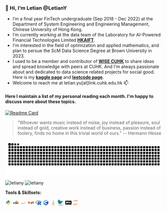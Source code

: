 ### 👋 Hi, I’m **Letian** @LetianY
- I’m a final year FinTech undergraduate (Sep 2018 - Dec 2022) at the Department of System Engineering and Engineering Management, Chinese University of Hong Kong.
- I’m currently working at the data team of the Laboratory for AI-Powered Financial Technologies Limited **[HKAIFT](http://hkaift.com/)**.
- I'm interested in the field of optimization and applied mathematics, and plan to persue the ScM Data Science Degree at Brown University in 2023.
- I used to be a member and contributor of **[WISE CUHK](http://wiselug.com/)** to share ideas and spread knowledge with peers at CUHK. And I'm always passionate about and dedicated to data science related projects for social good. Here is my **[kaggle page](https://www.kaggle.com/letianyu)** and **[leetcode page](https://leetcode.com/DawnEureka/)**.
- Welcome to reach me at letian.yu[at]link.cuhk.edu.hk 📫 

#### Here I maintain a list of my personal reading each month. I'm happy to discuss more about these topics.
[![Readme Card](https://github-readme-stats.vercel.app/api/pin/?username=LetianY&repo=reading-list)](https://github.com/LetianY/reading-list)

> "Whoever wants music instead of noise, joy instead of pleasure, soul instead of gold, creative work instead of business, passion instead of foolery, finds no home in this trivial world of ours." -- Hermann Hesse

![Snake animation](https://github.com/LetianY/LetianY/blob/output/github-contribution-grid-snake.svg)

<!---
<a href="https://github.com/LetianY/github-readme-stats">
    <img align="left" src="https://github-readme-stats.vercel.app/api?username=LetianY&theme=dark&count_private=true&show_icons=true&include_all_commits=true&hide=contribs,issues">
</a>
<a href="https://github.com/LetianY/github-readme-stats">
    <img align="left" src="https://github-readme-stats.vercel.app/api/top-langs/?username=LetianY&theme=graywhite&layout=compact&count_private=true">
</a>
-->
<p align="left">
<img height="170em" src="https://github-readme-stats.vercel.app/api?username=LetianY&theme=dark&show_icons=true&include_all_commits=true&count_private=true&hide=contribs,issues" alt="letiany" align = "center"/>
<img height="170em" src="https://github-readme-stats.vercel.app/api/top-langs/?username=LetianY&theme=dark&layout=compact" alt="letiany" align = "center"/>
</p>


**Tools & Skillsets:**

<code><img height="20" src="https://raw.githubusercontent.com/github/explore/80688e429a7d4ef2fca1e82350fe8e3517d3494d/topics/python/python.png"></code>
<code><img height="20" src="https://raw.githubusercontent.com/github/explore/80688e429a7d4ef2fca1e82350fe8e3517d3494d/topics/scikit-learn/scikit-learn.png"></code>
<code><img height="20" src="https://raw.githubusercontent.com/github/explore/80688e429a7d4ef2fca1e82350fe8e3517d3494d/topics/mysql/mysql.png"></code>
<code><img height="20" src="https://raw.githubusercontent.com/github/explore/80688e429a7d4ef2fca1e82350fe8e3517d3494d/topics/git/git.png"></code>
<code><img height="20" src="https://raw.githubusercontent.com/github/explore/80688e429a7d4ef2fca1e82350fe8e3517d3494d/topics/r/r.png"></code>
<code><img height="20" src="https://raw.githubusercontent.com/github/explore/80688e429a7d4ef2fca1e82350fe8e3517d3494d/topics/c/c.png"></code>
<code><img height="20" src="https://raw.githubusercontent.com/github/explore/80688e429a7d4ef2fca1e82350fe8e3517d3494d/topics/java/java.png"></code>
<code><img height="20" src="https://raw.githubusercontent.com/github/explore/80688e429a7d4ef2fca1e82350fe8e3517d3494d/topics/latex/latex.png"></code>
<code><img height="20" src="https://raw.githubusercontent.com/github/explore/80688e429a7d4ef2fca1e82350fe8e3517d3494d/topics/markdown/markdown.png"></code>
<code><img height="20" src="https://raw.githubusercontent.com/github/explore/80688e429a7d4ef2fca1e82350fe8e3517d3494d/topics/jupyter-notebook/jupyter-notebook.png"></code>

<!---
LetianY/LetianY is a ✨ special ✨ repository because its `README.md` (this file) appears on your GitHub profile.
You can click the Preview link to take a look at your changes.
--->
